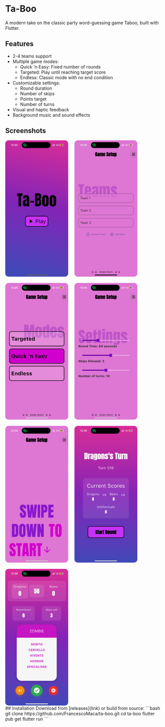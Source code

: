 # Ta-Boo

A modern take on the classic party word-guessing game Taboo, built with Flutter.

## Features
- 2-4 teams support
- Multiple game modes:
  - Quick 'n Easy: Fixed number of rounds
  - Targeted: Play until reaching target score
  - Endless: Classic mode with no end condition
- Customizable settings:
  - Round duration
  - Number of skips
  - Points target
  - Number of turns
- Visual and haptic feedback
- Background music and sound effects

## Screenshots
<div style="display: flex; gap: 20px; flex-wrap: wrap;">
  <img src="screenshots/screenshot%201.png" alt="description" style="border-radius: 10px; width: 200px;"/>
  <img src="screenshots/screenshot%202.png" alt="description" style="border-radius: 10px; width: 200px;"/>
  <img src="screenshots/screenshot%203.png" alt="description" style="border-radius: 10px; width: 200px;"/>
  <img src="screenshots/screenshot%204.png" alt="description" style="border-radius: 10px; width: 200px;"/>
  <img src="screenshots/screenshot%205.png" alt="description" style="border-radius: 10px; width: 200px;"/>
  <img src="screenshots/screenshot%206.png" alt="description" style="border-radius: 10px; width: 200px;"/>
  <img src="screenshots/screenshot%207.png" alt="description" style="border-radius: 10px; width: 200px;"/>
</div>
## Installation
Download from [releases](link) or build from source:
```bash
git clone https://github.com/FrancescoMaca/ta-boo.git
cd ta-boo
flutter pub get
flutter run
```